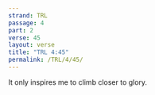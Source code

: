 ```yaml
---
strand: TRL
passage: 4
part: 2
verse: 45
layout: verse
title: "TRL 4:45"
permalink: /TRL/4/45/
---
```

It only inspires me to climb closer to glory.
